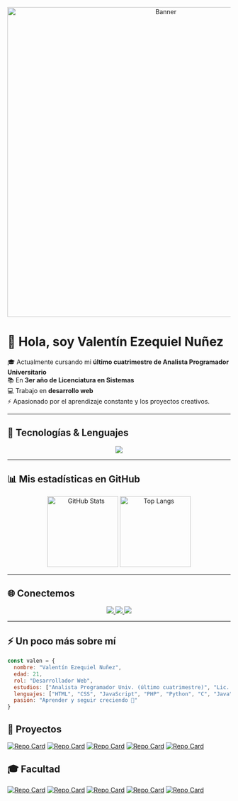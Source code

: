 <p align="center">
  <img src="https://github.com/nunezValen/nunezValen/blob/main/bloodborne.gif?raw=true" width="700" alt="Banner">
</p>


# 👋 Hola, soy **Valentín Ezequiel Nuñez**  

🎓 Actualmente cursando mi **último cuatrimestre de Analista Programador Universitario**  
📚 En **3er año de Licenciatura en Sistemas**  
💻 Trabajo en **desarrollo web**  
⚡ Apasionado por el aprendizaje constante y los proyectos creativos.  

---

## 🚀 Tecnologías & Lenguajes  
<p align="center">
  <img src="https://skillicons.dev/icons?i=html,css,js,vuejs,nodejs,ruby,java,php,python,git,github,mysql,sqlite,linux" />
</p>

---

## 📊 Mis estadísticas en GitHub  
<p align="center">
  <img src="https://github-readme-stats.vercel.app/api?username=nunezValen&show_icons=true&theme=radical" alt="GitHub Stats" height="160"/>
  <img src="https://github-readme-stats.vercel.app/api/top-langs/?username=nunezValen&layout=compact&theme=radical" alt="Top Langs" height="160"/>
</p>

---

## 🌐 Conectemos  
<p align="center">
  <a href="mailto:valentin1333@hotmail.com">
    <img src="https://img.shields.io/badge/Email-D14836?logo=gmail&logoColor=white" />
  </a>
  <a href="[https://www.linkedin.com/in/tuusuario/](https://www.linkedin.com/in/valentin-ezequiel-nuñez-8009a726b)">
    <img src="https://img.shields.io/badge/LinkedIn-blue?logo=linkedin&logoColor=white" />
  </a>
  <a href="https://valennunez.github.io/">
    <img src="https://img.shields.io/badge/Portfolio-000?logo=vercel&logoColor=white" />
  </a>
</p>

---

## ⚡ Un poco más sobre mí  
```js
const valen = {
  nombre: "Valentín Ezequiel Nuñez",
  edad: 21,
  rol: "Desarrollador Web",
  estudios: ["Analista Programador Univ. (último cuatrimestre)", "Lic. en Sistemas (3er año)"],
  lenguajes: ["HTML", "CSS", "JavaScript", "PHP", "Python", "C", "Java"],
  pasión: "Aprender y seguir creciendo 🚀"
}
```
## 📂 Proyectos

[![Repo Card](https://github-readme-stats.vercel.app/api/pin/?username=nunezValen&repo=Primera-app-celu&theme=radical&cache_seconds=0)](https://github.com/nunezValen/Primera-app-celu)
[![Repo Card](https://github-readme-stats.vercel.app/api/pin/?username=nunezValen&repo=To-do-list-con-python&theme=radical&cache_seconds=0)](https://github.com/nunezValen/To-do-list-con-python)
[![Repo Card](https://github-readme-stats.vercel.app/api/pin/?username=nunezValen&repo=Sistema-Peluqeuria&theme=radical)](https://github.com/nunezValen/Sistema-Peluqeuria)
[![Repo Card](https://github-readme-stats.vercel.app/api/pin/?username=nunezValen&repo=bot&theme=radical&cache_seconds=0)](https://github.com/nunezValen/bot)
[![Repo Card](https://github-readme-stats.vercel.app/api/pin/?username=nunezValen&repo=Alquil.Ar&theme=radical)](https://github.com/nunezValen/Alquil.Ar)

## 🎓 Facultad

[![Repo Card](https://github-readme-stats.vercel.app/api/pin/?username=nunezValen&repo=3er-A-o&theme=radical)](https://github.com/nunezValen/3er-A-o)
[![Repo Card](https://github-readme-stats.vercel.app/api/pin/?username=nunezValen&repo=ISO&theme=radical)](https://github.com/nunezValen/ISO)
[![Repo Card](https://github-readme-stats.vercel.app/api/pin/?username=nunezValen&repo=Objetos-2&theme=radical)](https://github.com/nunezValen/Objetos-2)
[![Repo Card](https://github-readme-stats.vercel.app/api/pin/?username=nunezValen&repo=Objetos-1&theme=radical)](https://github.com/nunezValen/Objetos-1)
[![Repo Card](https://github-readme-stats.vercel.app/api/pin/?username=nunezValen&repo=Alquil.Ar&theme=radical)](https://github.com/nunezValen/Alquil.Ar)


